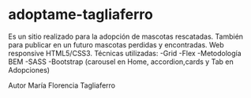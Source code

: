 # adoptame-tagliaferro
Es un sitio realizado para la adopción de mascotas rescatadas. También para publicar en un futuro mascotas perdidas y encontradas.
Web responsive HTML5/CSS3.
Técnicas utilizadas:
-Grid
-Flex
-Metodología BEM
-SASS
-Bootstrap (carousel en Home, accordion,cards y Tab en Adopciones)

Autor María Florencia Tagliaferro
